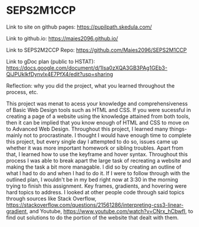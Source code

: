 # SEPS2M1CCP
Link to site on github pages:
https://pupilpath.skedula.com/

Link to github.io:
https://maies2096.github.io/

Link to SEPS2M2CCP Repo:
https://github.com/Maies2096/SEPS2M1CCP

Link to gDoc plan (public to HSTAT):
https://docs.google.com/document/d/1Isa0zXQA3GB3PAg1GEb3-QiJPUklkfDynvlx4E7PfX4/edit?usp=sharing

Reflection: why you did the project, what you learned throughout the process, etc.

This project was menat to acess your knowledge and comprehensiveness of Basic Web Design tools such as HTML and CSS. If you were sucessful in creating a page of a website using the knowledge attained from both tools, then it can be implied that you know enough of HTML and CSS to move on to Advanced Web Design. Throughout this project, I learned many things- mainly not to procrastinate. I thought I would have enough time to complete this project, but every single day I attempted to do so, issues came up whether it was more important homework or sibling troubles. Apart from that, I learned how to use the keyframe and hover syntax. Throughout this process I was able to break apart the large task of recreating a website and making the task a bit more managable. I did so by creating an outline of what I had to do and when I had to do it. If I were to follow through with the outlined plan, I wouldn't be in my bed right now at 3:30 in the morning trying to finish this assignment. Key frames, gradients, and hovering were hard topics to address. I looked at other people code through said topics through sources like Stack Overflow, https://stackoverflow.com/questions/21561286/interpreting-css3-linear-gradient, and Youtube, https://www.youtube.com/watch?v=CNrx_hCbwfI, to find out solutions to do the portion of the website that dealt with them. 

